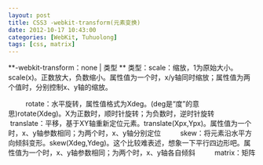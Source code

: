```yaml
---
layout: post
title: CSS3 -webkit-transform(元素变换)
date: 2012-10-17 10:43:00
categories: [WebKit, Tuhuolong]
tags: [css, matrix]
---
```


**-webkit-transform：none | 类型
**
类型：scale：缩放，1为原始大小。scale(x)。正数放大，负数缩小。属性值为一个时，x/y轴同时缩放；属性值为两个值时，分别控制x、y轴的缩放。

         rotate：水平旋转，属性值格式为Xdeg。(deg是“度”的意思)rotate(Xdeg)。X为正数时，顺时针旋转；为负数时，逆时针旋转
         translate：平移，基于XY轴重新定位元素。translate(Xpx,Ypx)。属性值为一个时，x、y轴参数相同；为两个时，x、y轴分别定位
         skew：将元素沿水平方向倾斜变形。skew(Xdeg,Ydeg)。这个比较难表述，想象一下平行四边形吧。属性值为一个时，x、y轴参数相同；为两个时，x、y轴各自倾斜
         matrix：矩阵

